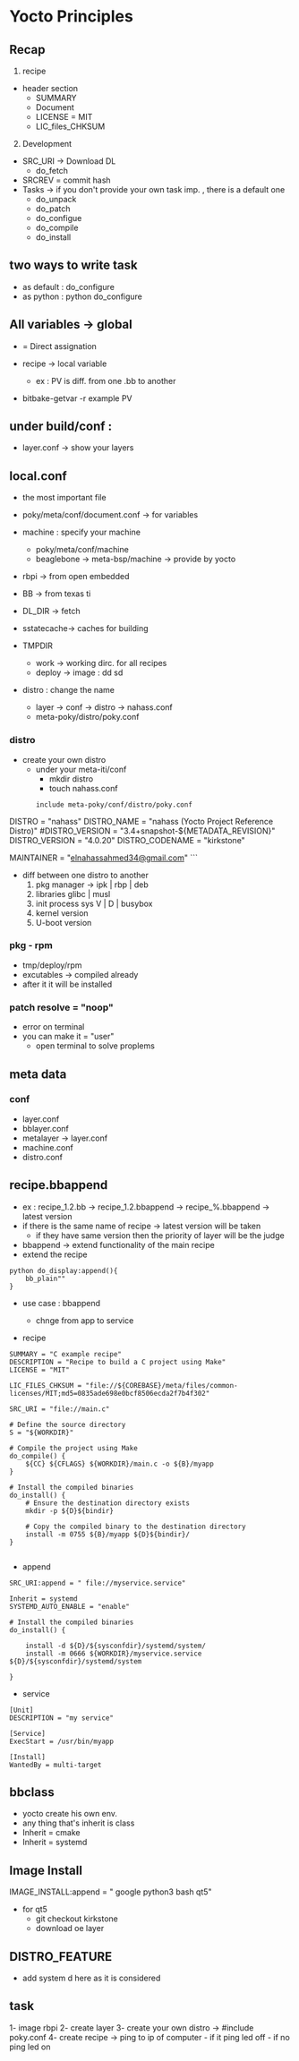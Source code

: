 # Yocto Principles

## Recap
1. recipe
- header section
    - SUMMARY
    - Document
    - LICENSE = MIT
    - LIC_files_CHKSUM

2. Development
- SRC_URI -> Download DL
    - do_fetch
- SRCREV = commit hash
- Tasks -> if you don't provide your own task imp. , there is a default one
    - do_unpack 
    - do_patch
    - do_configue
    - do_compile
    - do_install

## two ways to write task
- as default : do_configure
- as python : python do_configure

## All variables -> global
- = Direct assignation
- recipe -> local variable
    - ex : PV is diff. from one .bb to another

- bitbake-getvar -r example PV

## under build/conf : 
- layer.conf -> show your layers

## local.conf
- the most important file
- poky/meta/conf/document.conf -> for variables
- machine : specify your machine
    - poky/meta/conf/machine
    - beaglebone -> meta-bsp/machine -> provide by yocto
- rbpi -> from open embedded
- BB -> from texas ti

- DL_DIR -> fetch
- sstatecache-> caches for building
- TMPDIR 
    - work -> working dirc. for all recipes
    - deploy -> image : dd sd
- distro : change the name
    - layer -> conf -> distro -> nahass.conf
    - meta-poky/distro/poky.conf

### distro
- create your own distro
    - under your meta-iti/conf
        - mkdir distro
        - touch nahass.conf
        ```
        include meta-poky/conf/distro/poky.conf

DISTRO = "nahass"
DISTRO_NAME = "nahass (Yocto Project Reference Distro)"
#DISTRO_VERSION = "3.4+snapshot-${METADATA_REVISION}"
DISTRO_VERSION = "4.0.20"
DISTRO_CODENAME = "kirkstone"

MAINTAINER = "elnahassahmed34@gmail.com"
        ```

- diff between one distro to another
    1. pkg manager -> ipk | rbp | deb
    2. libraries glibc | musl
    3. init process sys V | D | busybox
    4. kernel version
    5. U-boot version

### pkg - rpm
- tmp/deploy/rpm
- excutables -> compiled already
- after it it will be installed

### patch resolve = "noop"
- error on terminal
- you can make it = "user"
    - open terminal to solve proplems


## meta data
### conf
- layer.conf
- bblayer.conf
- metalayer -> layer.conf
- machine.conf
- distro.conf

## recipe.bbappend
- ex : recipe_1.2.bb -> recipe_1.2.bbappend 
                    -> recipe_%.bbappend -> latest version
- if there is the same name of recipe -> latest version will be taken
    - if they have same version then the priority of layer will be the judge
- bbappend -> extend functionality of the main recipe
- extend the recipe
```
python do_display:append(){
    bb_plain""
}
```
- use case : bbappend
    - chnge from app to service

- recipe
```
SUMMARY = "C example recipe"
DESCRIPTION = "Recipe to build a C project using Make"
LICENSE = "MIT"

LIC_FILES_CHKSUM = "file://${COREBASE}/meta/files/common-licenses/MIT;md5=0835ade698e0bcf8506ecda2f7b4f302"

SRC_URI = "file://main.c"

# Define the source directory
S = "${WORKDIR}"

# Compile the project using Make
do_compile() {
    ${CC} ${CFLAGS} ${WORKDIR}/main.c -o ${B}/myapp
}

# Install the compiled binaries
do_install() {
    # Ensure the destination directory exists
    mkdir -p ${D}${bindir}
    
    # Copy the compiled binary to the destination directory
    install -m 0755 ${B}/myapp ${D}${bindir}/
}


```

- append
```
SRC_URI:append = " file://myservice.service"

Inherit = systemd
SYSTEMD_AUTO_ENABLE = "enable"

# Install the compiled binaries
do_install() {

    install -d ${D}/${sysconfdir}/systemd/system/
    install -m 0666 ${WORKDIR}/myservice.service ${D}/${sysconfdir}/systemd/system

}

```
- service
```
[Unit]
DESCRIPTION = "my service"

[Service]
ExecStart = /usr/bin/myapp

[Install]
WantedBy = multi-target
```

## bbclass
- yocto create his own env.
- any thing that's inherit is class
- Inherit = cmake
- Inherit = systemd


## Image Install
IMAGE_INSTALL:append = " google python3 bash qt5"
- for qt5
    - git checkout kirkstone
    - download oe layer

## DISTRO_FEATURE
- add system d here as it is considered

## task
1- image rbpi
2- create layer
3- create your own distro -> #include poky.conf
4- create recipe -> ping to ip of computer
    - if it ping led off
    - if no ping led on
  



